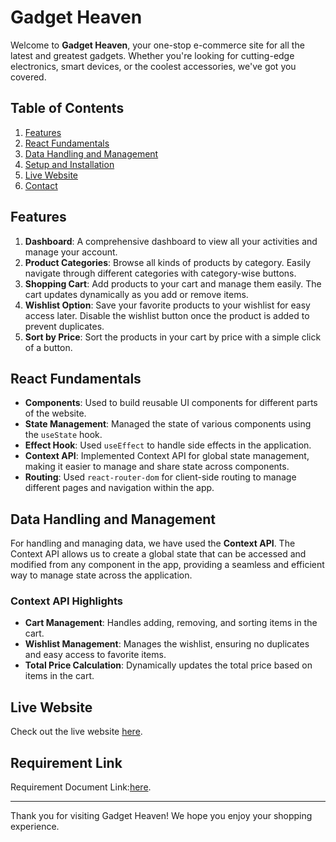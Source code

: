 # Gadget Heaven

Welcome to **Gadget Heaven**, your one-stop e-commerce site for all the latest and greatest gadgets. Whether you're looking for cutting-edge electronics, smart devices, or the coolest accessories, we've got you covered.

## Table of Contents
1. [Features](#features)
2. [React Fundamentals](#react-fundamentals)
3. [Data Handling and Management](#data-handling-and-management)
4. [Setup and Installation](#setup-and-installation)
5. [Live Website](#live-website)
6. [Contact](#contact)

## Features
1. **Dashboard**: A comprehensive dashboard to view all your activities and manage your account.
2. **Product Categories**: Browse all kinds of products by category. Easily navigate through different categories with category-wise buttons.
3. **Shopping Cart**: Add products to your cart and manage them easily. The cart updates dynamically as you add or remove items.
4. **Wishlist Option**: Save your favorite products to your wishlist for easy access later. Disable the wishlist button once the product is added to prevent duplicates.
5. **Sort by Price**: Sort the products in your cart by price with a simple click of a button. 

## React Fundamentals
- **Components**: Used to build reusable UI components for different parts of the website.
- **State Management**: Managed the state of various components using the `useState` hook.
- **Effect Hook**: Used `useEffect` to handle side effects in the application.
- **Context API**: Implemented Context API for global state management, making it easier to manage and share state across components.
- **Routing**: Used `react-router-dom` for client-side routing to manage different pages and navigation within the app.

## Data Handling and Management
For handling and managing data, we have used the **Context API**. The Context API allows us to create a global state that can be accessed and modified from any component in the app, providing a seamless and efficient way to manage state across the application.

### Context API Highlights
- **Cart Management**: Handles adding, removing, and sorting items in the cart.
- **Wishlist Management**: Manages the wishlist, ensuring no duplicates and easy access to favorite items.
- **Total Price Calculation**: Dynamically updates the total price based on items in the cart.

## Live Website
Check out the live website [here](#deadpan-beetle.surge.sh).

## Requirement Link
Requirement Document Link:[here](#https://drive.google.com/file/d/1QELBVicJpKT0_yqliBpObkC5cP7qR8C1/view?usp=sharing).

---

Thank you for visiting Gadget Heaven! We hope you enjoy your shopping experience.

